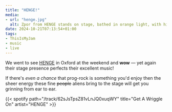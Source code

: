 ```yaml
---
title: "HENGE!"
media:
- url: "henge.jpg"
  alt: Zpor from HENGE stands on stage, bathed in orange light, with his star-staff bidding us all to "Get a wriggle on".
date: 2024-10-21T07:13:54+01:00
tags:
- ThisIsMyJam
- music
- live
---
```


We went to see [HENGE](https://hengemusic.com/) in Oxford at the weekend and **wow** — yet again their stage presence perfects their excellent music!

If there's _even a chance_ that prog-rock is something you'd enjoy then the sheer energy these fine ~~people~~ aliens bring to the stage will get you grinning from ear to ear.

{{< spotify path="/track/62sJsTpsZ81vLnJQ0xuqWY" title="Get A Wriggle On" artist="HENGE" >}}
